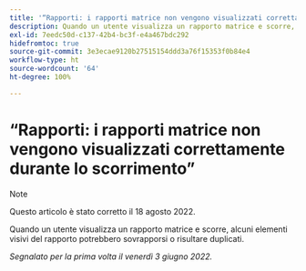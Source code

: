 ```yaml
---
title: '“Rapporti: i rapporti matrice non vengono visualizzati correttamente durante lo scorrimento”'
description: Quando un utente visualizza un rapporto matrice e scorre, alcuni elementi visivi del rapporto potrebbero sovrapporsi o risultare duplicati.
exl-id: 7eedc50d-c137-42b4-bc3f-e4a467bdc292
hidefromtoc: true
source-git-commit: 3e3ecae9120b27515154ddd3a76f15353f0b84e4
workflow-type: ht
source-wordcount: '64'
ht-degree: 100%

---
```


# “Rapporti: i rapporti matrice non vengono visualizzati correttamente durante lo scorrimento”

>[!NOTE]
>
>Questo articolo è stato corretto il 18 agosto 2022.

Quando un utente visualizza un rapporto matrice e scorre, alcuni elementi visivi del rapporto potrebbero sovrapporsi o risultare duplicati.

_Segnalato per la prima volta il venerdì 3 giugno 2022._
